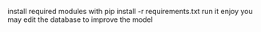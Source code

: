 install required modules with pip install -r requirements.txt
run it
enjoy
you may edit the database to improve the model
